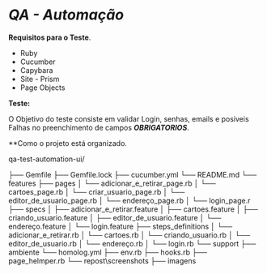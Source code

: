 # _QA - Automação_

**Requisitos para o Teste**.

* Ruby
* Cucumber
* Capybara
* Site - Prism
* Page Objects

**Teste:**

O Objetivo do teste consiste em validar Login, senhas, emails e posiveis Falhas no preenchimento de campos **_OBRIGATORIOS_**.

**Como o projeto está organizado.

qa-test-automation-ui/

├── Gemfile
├── Gemfile.lock
├── cucumber.yml
└── README.md
└── features
    ├── pages
    │   └── adicionar_e_retirar_page.rb
    │   └── cartoes_page.rb
    │   └── criar_usuario_page.rb
    │   └── editor_de_usuario_page.rb
    │   └── endereço_page.rb
    │   └── login_page.r
    ├── specs
    │   ├── adicionar_e_retirar.feature
    │   ├── cartoes.feature
    │   ├── criando_usuario.feature
    │   ├── editor_de_usuario.feature
    │   └── endereço.feature
    │   └── login.feature
    ├── steps_definitions
    │   └── adicionar_e_retirar.rb
    │   └── cartoes.rb
    │   └── criando_usuario.rb
    │   └── editor_de_usuario.rb
    │   └── endereço.rb
    │   └── login.rb
    └── support
        ├── ambiente
            └── homolog.yml
        ├── env.rb
        ├── hooks.rb
        ├── page_helmper.rb
    └── repost\screenshots
        ├── imagens
